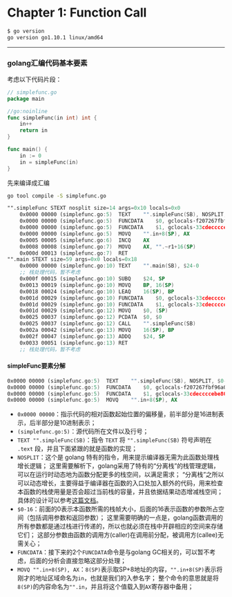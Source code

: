 # Chapter 1: Function Call

```bash
$ go version
go version go1.10.1 linux/amd64
```
---

### golang汇编代码基本要素

考虑以下代码片段：
```go
// simplefunc.go
package main

//go:noinline
func simpleFunc(in int) int {
	in++
	return in
}

func main() {
	in := 0
	in = simpleFunc(in)
}
```

先来编译成汇编
```bash
go tool compile -S simplefunc.go
```

```asm
"".simpleFunc STEXT nosplit size=14 args=0x10 locals=0x0
	0x0000 00000 (simplefunc.go:5)	TEXT	"".simpleFunc(SB), NOSPLIT, $0-16
	0x0000 00000 (simplefunc.go:5)	FUNCDATA	$0, gclocals·f207267fbf96a0178e8758c6e3e0ce28(SB)
	0x0000 00000 (simplefunc.go:5)	FUNCDATA	$1, gclocals·33cdeccccebe80329f1fdbee7f5874cb(SB)
	0x0000 00000 (simplefunc.go:5)	MOVQ	"".in+8(SP), AX
	0x0005 00005 (simplefunc.go:6)	INCQ	AX
	0x0008 00008 (simplefunc.go:7)	MOVQ	AX, "".~r1+16(SP)
	0x000d 00013 (simplefunc.go:7)	RET
"".main STEXT size=59 args=0x0 locals=0x18
	0x0000 00000 (simplefunc.go:10)	TEXT	"".main(SB), $24-0
	;; 栈处理代码，暂不考虑
	0x000f 00015 (simplefunc.go:10)	SUBQ	$24, SP
	0x0013 00019 (simplefunc.go:10)	MOVQ	BP, 16(SP)
	0x0018 00024 (simplefunc.go:10)	LEAQ	16(SP), BP
	0x001d 00029 (simplefunc.go:10)	FUNCDATA	$0, gclocals·33cdeccccebe80329f1fdbee7f5874cb(SB)
	0x001d 00029 (simplefunc.go:10)	FUNCDATA	$1, gclocals·33cdeccccebe80329f1fdbee7f5874cb(SB)
	0x001d 00029 (simplefunc.go:12)	MOVQ	$0, (SP)
	0x0025 00037 (simplefunc.go:12)	PCDATA	$0, $0
	0x0025 00037 (simplefunc.go:12)	CALL	"".simpleFunc(SB)
	0x002a 00042 (simplefunc.go:13)	MOVQ	16(SP), BP
	0x002f 00047 (simplefunc.go:13)	ADDQ	$24, SP
	0x0033 00051 (simplefunc.go:13)	RET
	;; 栈处理代码，暂不考虑
```
#### simpleFunc要素分解

```asm
0x0000 00000 (simplefunc.go:5)	TEXT	"".simpleFunc(SB), NOSPLIT, $0-16
0x0000 00000 (simplefunc.go:5)	FUNCDATA	$0, gclocals·f207267fbf96a0178e8758c6e3e0ce28(SB)
0x0000 00000 (simplefunc.go:5)	FUNCDATA	$1, gclocals·33cdeccccebe80329f1fdbee7f5874cb(SB)
0x0000 00000 (simplefunc.go:5)	MOVQ	"".in+8(SP), AX
```
- `0x0000 00000`：指示代码的相对函数起始位置的偏移量，前半部分是16进制表示，后半部分是10进制表示；
- `(simplefunc.go:5)`：源代码所在文件以及行号；
- `TEXT	"".simpleFunc(SB)`：指令 `TEXT` 将 `"".simpleFunc(SB)` 符号声明在 `.text` 段，并且下面紧跟的就是函数的实现；
- `NOSPLIT`：这个是 golang 特有的指令，用来提示编译器无需为此函数处理栈增长逻辑；
这里需要解析下，golang采用了特有的“分离栈”的栈管理逻辑，可以在运行时动态地为函数分配更多的栈空间，以满足需求；
“分离栈”之所以可以动态增长，主要得益于编译器在函数的入口处加入额外的代码，用来检查本函数的栈使用量是否会超过当前栈的容量，并且依据结果动态增减栈空间；
具体的设计可以参考[这篇文档](https://docs.google.com/document/d/1wAaf1rYoM4S4gtnPh0zOlGzWtrZFQ5suE8qr2sD8uWQ/pub)。
- `$0-16`：前面的0表示本函数所需的栈帧大小，后面的16表示函数的参数所占空间（包括调用参数和返回参数）；
这里需要明确的一点是，golang函数调用的所有参数都是通过栈进行传递的，所以也就必须在栈中开辟相应的空间来存储它们；
这部分参数由函数的调用方(caller)在调用前分配，被调用方(callee)无需关心；
- `FUNCDATA`：接下来的2个`FUNCDATA`命令是与golang GC相关的，可以暂不考虑，后面的分析会直接忽略这部分处理；
- `MOVQ	"".in+8(SP), AX`：`8(SP)`表示取SP+8地址的内容，`"".in+8(SP)`表示将刚才的地址区域命名为`in`，也就是我们的入参名字；
整个命令的意思就是将`8(SP)`的内容命名为`"".in`，并且将这个值载入到`AX`寄存器中备用；
